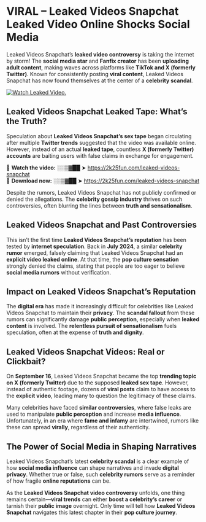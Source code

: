 # VIRAL – Leaked Videos Snapchat Leaked Video Online Shocks Social Media 

Leaked Videos Snapchat’s **leaked video controversy** is taking the internet by storm! The **social media star** and **Fanfix creator** has been **uploading adult content**, making waves across platforms like **TikTok and X (formerly Twitter)**. Known for consistently posting **viral content**, Leaked Videos Snapchat has now found themselves at the center of a **celebrity scandal**.  

[![Watch Leaked Video.](https://miro.medium.com/v2/resize:fit:828/format:webp/1*cilzJN44JGOrTw9NJCrNHA.gif "Watch Leaked Video")](https://2k25fun.com/leaked-videos-snapchat)

## **Leaked Videos Snapchat Leaked Tape: What’s the Truth?**  
Speculation about **Leaked Videos Snapchat’s sex tape** began circulating after multiple **Twitter trends** suggested that the video was available online. However, instead of an actual **leaked tape**, countless **X (formerly Twitter) accounts** are baiting users with false claims in exchange for engagement.  

🔹 **Watch the video:** ░░▒▓██ ➤ https://2k25fun.com/leaked-videos-snapchat  
🔹 **Download now:** ░░▒▓██ ➤ https://2k25fun.com/leaked-videos-snapchat  

Despite the rumors, Leaked Videos Snapchat has not publicly confirmed or denied the allegations. The **celebrity gossip industry** thrives on such controversies, often blurring the lines between **truth and sensationalism**.  

## **Leaked Videos Snapchat and Past Controversies**  
This isn’t the first time **Leaked Videos Snapchat’s reputation** has been tested by **internet speculation**. Back in **July 2024**, a similar **celebrity rumor** emerged, falsely claiming that Leaked Videos Snapchat had an **explicit video leaked online**. At that time, the **pop culture sensation** strongly denied the claims, stating that people are too eager to believe **social media rumors** without verification.  

## **Impact on Leaked Videos Snapchat’s Reputation**  
The **digital era** has made it increasingly difficult for celebrities like Leaked Videos Snapchat to maintain their **privacy**. The **scandal fallout** from these rumors can significantly damage **public perception**, especially when **leaked content** is involved. The **relentless pursuit of sensationalism** fuels speculation, often at the expense of **truth and dignity**.  

## **Leaked Videos Snapchat Videos: Real or Clickbait?**  
On **September 16**, Leaked Videos Snapchat became the top **trending topic on X (formerly Twitter)** due to the supposed **leaked sex tape**. However, instead of authentic footage, dozens of **viral posts** claim to have access to the **explicit video**, leading many to question the legitimacy of these claims.  

Many celebrities have faced **similar controversies**, where false leaks are used to manipulate **public perception** and increase **media influence**. Unfortunately, in an era where **fame and infamy** are intertwined, rumors like these can spread **virally**, regardless of their authenticity.  

## **The Power of Social Media in Shaping Narratives**  
Leaked Videos Snapchat’s latest **celebrity scandal** is a clear example of how **social media influence** can shape narratives and invade **digital privacy**. Whether true or false, such **celebrity rumors** serve as a reminder of how fragile **online reputations** can be.  

As the **Leaked Videos Snapchat video controversy** unfolds, one thing remains certain—**viral trends** can either **boost a celebrity’s career** or tarnish their **public image** overnight. Only time will tell how **Leaked Videos Snapchat** navigates this latest chapter in their **pop culture journey**. 